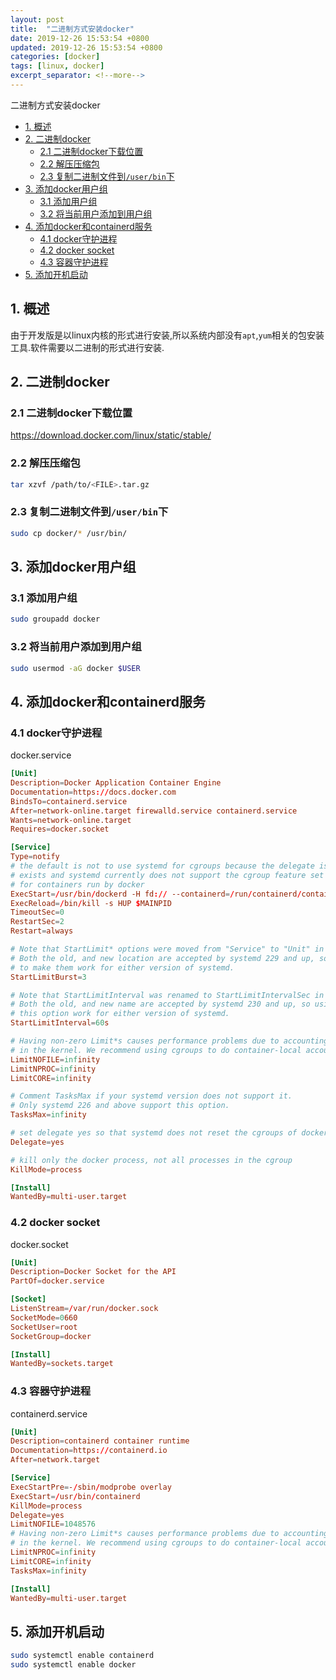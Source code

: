 ```yaml
---
layout: post
title:  "二进制方式安装docker"
date: 2019-12-26 15:53:54 +0800
updated: 2019-12-26 15:53:54 +0800
categories: [docker]
tags: [linux, docker]
excerpt_separator: <!--more-->
---
```

二进制方式安装docker
<!--more-->

<!-- @import "[TOC]" {cmd="toc" depthFrom=1 depthTo=6 orderedList=false} -->

<!-- code_chunk_output -->

- [1. 概述](#1-概述)
- [2. 二进制docker](#2-二进制docker)
  - [2.1 二进制docker下载位置](#21-二进制docker下载位置)
  - [2.2 解压压缩包](#22-解压压缩包)
  - [2.3 复制二进制文件到`/user/bin`下](#23-复制二进制文件到userbin下)
- [3. 添加docker用户组](#3-添加docker用户组)
  - [3.1 添加用户组](#31-添加用户组)
  - [3.2 将当前用户添加到用户组](#32-将当前用户添加到用户组)
- [4. 添加docker和containerd服务](#4-添加docker和containerd服务)
  - [4.1 docker守护进程](#41-docker守护进程)
  - [4.2 docker socket](#42-docker-socket)
  - [4.3 容器守护进程](#43-容器守护进程)
- [5. 添加开机启动](#5-添加开机启动)

<!-- /code_chunk_output -->



## 1. 概述

由于开发版是以linux内核的形式进行安装,所以系统内部没有`apt`,`yum`相关的包安装工具.软件需要以二进制的形式进行安装.

## 2. 二进制docker

### 2.1 二进制docker下载位置

https://download.docker.com/linux/static/stable/

### 2.2 解压压缩包

```bash
tar xzvf /path/to/<FILE>.tar.gz
```

### 2.3 复制二进制文件到`/user/bin`下

```bash
sudo cp docker/* /usr/bin/
```

## 3. 添加docker用户组

### 3.1 添加用户组

```bash
sudo groupadd docker
```

### 3.2 将当前用户添加到用户组

```bash
sudo usermod -aG docker $USER
```

## 4. 添加docker和containerd服务

### 4.1 docker守护进程

docker.service
```conf
[Unit]
Description=Docker Application Container Engine
Documentation=https://docs.docker.com
BindsTo=containerd.service
After=network-online.target firewalld.service containerd.service
Wants=network-online.target
Requires=docker.socket

[Service]
Type=notify
# the default is not to use systemd for cgroups because the delegate issues still
# exists and systemd currently does not support the cgroup feature set required
# for containers run by docker
ExecStart=/usr/bin/dockerd -H fd:// --containerd=/run/containerd/containerd.sock
ExecReload=/bin/kill -s HUP $MAINPID
TimeoutSec=0
RestartSec=2
Restart=always

# Note that StartLimit* options were moved from "Service" to "Unit" in systemd 229.
# Both the old, and new location are accepted by systemd 229 and up, so using the old location
# to make them work for either version of systemd.
StartLimitBurst=3

# Note that StartLimitInterval was renamed to StartLimitIntervalSec in systemd 230.
# Both the old, and new name are accepted by systemd 230 and up, so using the old name to make
# this option work for either version of systemd.
StartLimitInterval=60s

# Having non-zero Limit*s causes performance problems due to accounting overhead
# in the kernel. We recommend using cgroups to do container-local accounting.
LimitNOFILE=infinity
LimitNPROC=infinity
LimitCORE=infinity

# Comment TasksMax if your systemd version does not support it.
# Only systemd 226 and above support this option.
TasksMax=infinity

# set delegate yes so that systemd does not reset the cgroups of docker containers
Delegate=yes

# kill only the docker process, not all processes in the cgroup
KillMode=process

[Install]
WantedBy=multi-user.target
```

### 4.2 docker socket

docker.socket
```conf
[Unit]
Description=Docker Socket for the API
PartOf=docker.service

[Socket]
ListenStream=/var/run/docker.sock
SocketMode=0660
SocketUser=root
SocketGroup=docker

[Install]
WantedBy=sockets.target
```

### 4.3 容器守护进程

containerd.service
```conf
[Unit]
Description=containerd container runtime
Documentation=https://containerd.io
After=network.target

[Service]
ExecStartPre=-/sbin/modprobe overlay
ExecStart=/usr/bin/containerd
KillMode=process
Delegate=yes
LimitNOFILE=1048576
# Having non-zero Limit*s causes performance problems due to accounting overhead
# in the kernel. We recommend using cgroups to do container-local accounting.
LimitNPROC=infinity
LimitCORE=infinity
TasksMax=infinity

[Install]
WantedBy=multi-user.target
```

## 5. 添加开机启动

```bash
sudo systemctl enable containerd
sudo systemctl enable docker
```
